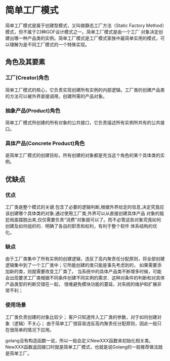 # 简单工厂模式

简单工厂模式是属于创建型模式，又叫做静态工厂方法（Static Factory Method）模式，但不属于23种GOF设计模式之一。简单工厂模式是由一个工厂
对象决定创建出哪一种产品类的实例。简单工厂模式是工厂模式家族中最简单实用的模式，可以理解为是不同工厂模式的一个特殊实现。

## 角色及其要素

### 工厂(Creator)角色

简单工厂模式的核心，它负责实现创建所有实例的内部逻辑。工厂类的创建产品类的方法可以被外界直接调用，创建所需的产品对象。

### 抽象产品(Product)角色

简单工厂模式所创建的所有对象的公共接口，它负责描述所有实例所共有的公共接口。

### 具体产品(Concrete Product)角色

是简单工厂模式的创建目标，所有创建的对象都是充当这个角色的某个具体类的实例。

## 优缺点

### 优点

工厂类是整个模式的关键.包含了必要的逻辑判断,根据外界给定的信息,决定究竟应该创建哪个具体类的对象.通过使用工厂类,外界可以从直接创建具体产品
对象的尴尬局面摆脱出来,仅仅需要负责“消费”对象就可以了。而不必管这些对象究竟如何创建及如何组织的．明确了各自的职责和权利，有利于整个软件
体系结构的优化。

### 缺点

由于工厂类集中了所有实例的创建逻辑，违反了高内聚责任分配原则，将全部创建逻辑集中到了一个工厂类中；它所能创建的类只能是事先考虑到的，
如果需要添加新的类，则就需要改变工厂类了。
当系统中的具体产品类不断增多时候，可能会出现要求工厂类根据不同条件创建不同实例的需求．这种对条件的判断和对具体产品类型的判断交错在一起，
很难避免模块功能的蔓延，对系统的维护和扩展非常不利；

### 使用场景

工厂类负责创建的对象比较少；
客户只知道传入工厂类的参数，对于如何创建对象（逻辑）不关心；
由于简单工厂很容易违反高内聚责任分配原则，因此一般只在很简单的情况下应用。

golang没有构造函数一说，所以一般会定义NewXXX函数来初始化相关类。
NewXXX函数返回接口时就是简单工厂模式，也就是说Golang的一般推荐做法就是简单工厂。

